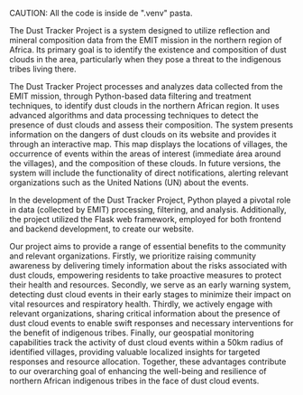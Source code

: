 CAUTION: All the code is inside de ".venv" pasta. 

The Dust Tracker Project is a system designed to utilize reflection and mineral composition data from the EMIT mission in the northern region of Africa. Its primary goal is to identify the existence and composition of dust clouds in the area, particularly when they pose a threat to the indigenous tribes living there.

The Dust Tracker Project processes and analyzes data collected from the EMIT mission, through Python-based data filtering and treatment techniques, to identify dust clouds in the northern African region. It uses advanced algorithms and data processing techniques to detect the presence of dust clouds and assess their composition. The system presents information on the dangers of dust clouds on its website and provides it through an interactive map. This map displays the locations of villages, the occurrence of events within the areas of interest (immediate área around the villages), and the composition of these clouds. In future versions, the system will include the functionality of direct notifications, alerting relevant organizations such as the United Nations (UN) about the events.

In the development of the Dust Tracker Project, Python played a pivotal role in data (collected by EMIT) processing, filtering, and analysis. Additionally, the project utilized the Flask web framework, employed for both frontend and backend development, to create our website. 

Our project aims to provide a range of essential benefits to the community and relevant organizations. Firstly, we prioritize raising community awareness by delivering timely information about the risks associated with dust clouds, empowering residents to take proactive measures to protect their health and resources. Secondly, we serve as an early warning system, detecting dust cloud events in their early stages to minimize their impact on vital resources and respiratory health. Thirdly, we actively engage with relevant organizations, sharing critical information about the presence of dust cloud events to enable swift responses and necessary interventions for the benefit of indigenous tribes. Finally, our geospatial monitoring capabilities track the activity of dust cloud events within a 50km radius of identified villages, providing valuable localized insights for targeted responses and resource allocation. Together, these advantages contribute to our overarching goal of enhancing the well-being and resilience of northern African indigenous tribes in the face of dust cloud events.

